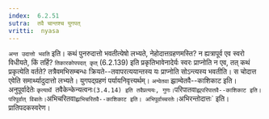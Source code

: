 ```yaml
---
index:  6.2.51
sutra:  तवै चान्तश्च युगपत्
vritti:  nyasa
---
```


`अन्त उदात्तो भवति` इति। कथं पुनरुदात्तो भवतीत्येषो लभ्यते, नेहोदात्तग्रहणमस्ति? न ह्यत्रापूर्व एव स्वरो विधीयते, किं तर्हि? `तिकारकोपपदत् कृत्` (6.2.139) इति प्रकृतिभावेनादेर्यः स्वरः प्राप्नोति न एव, तत् कथं प्रकृत्येति वर्तते? तत्रैवमभिसम्बन्धः क्रियते--तवापरत्ययान्तस्य यः प्राप्नोति सोऽन्त्यस्य भवतीति। स चोदात्त एवेति समार्थ्यादुदात्तो लभ्यते। युगपद्ग्रहणं पर्यायनिवृत्त्यर्थम्। `अन्वेतवा` झ्राम्वेतवै--काशिकाट इति। अनुपूर्वादेतेः `कृत्यार्थे `तवैकेन्केन्यत्वनः` (3.4.14) इति तवैप्रत्ययः, गुणः। `परिपातवा` झ्र्परिपातवै--काशिकाट इति। परिपूर्वात् विबातेः। `अभिचरितवा` झ्रभिचरितवै--काशिकाट इति। अभिपूर्वाच्चरतेः। `अभिरन्तोदात्तः` इति। प्रातिपदकस्वरेण।

